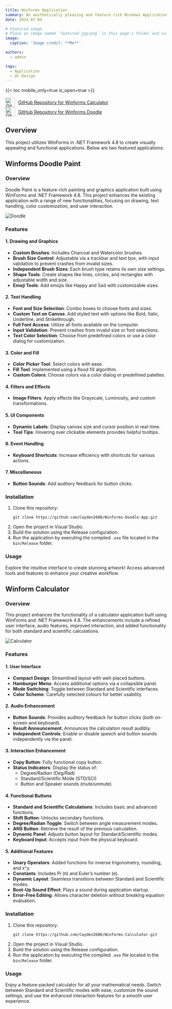```yaml
---
title: Winforms Application
summary: An aesthetically pleasing and feature rich Windows Application.
date: 2024-07-04

# Featured image
# Place an image named `featured.jpg/png` in this page's folder and customize its options here.
image:
  caption: 'Image credit: **Me**'

authors:
  - admin

tags:
  - Application
  - Ui Design
---
```


{{< toc mobile_only=true is_open=true >}}

<a href="https://github.com/Cayden2606/Winforms-Calculator" style="display: flex; align-items: center;" target="_blank">
  <img src="https://github.githubassets.com/images/modules/logos_page/GitHub-Mark.png" alt="GitHub Logo" style="width: 30px; margin-right: 10px;">
  GitHub Repository for Winforms Calculator
</a>

<a href="https://github.com/Cayden2606/Winforms-Doodle-App" style="display: flex; align-items: center;" target="_blank">
  <img src="https://github.githubassets.com/images/modules/logos_page/GitHub-Mark.png" alt="GitHub Logo" style="width: 30px; margin-right: 10px;">
  GitHub Repository for Winforms Doodle
</a>


## Overview

This project utilizes WinForms in .NET Framework 4.8 to create visually appealing and functional applications. Below are two featured applications:

## Winforms Doodle Paint 

### Overview
Doodle Paint is a feature-rich painting and graphics application built using WinForms and .NET Framework 4.8. This project enhances the existing application with a range of new functionalities, focusing on drawing, text handling, color customization, and user interaction.

![Doodle](https://github.com/Cayden2606/Winforms-Doodle-App/raw/main/Paint.png)

### Features

#### 1. Drawing and Graphics
- **Custom Brushes**: Includes Charcoal and Watercolor brushes.
- **Brush Size Control**: Adjustable via a trackbar and text box, with input validation to prevent crashes from invalid sizes.
- **Independent Brush Sizes**: Each brush type retains its own size settings.
- **Shape Tools**: Create shapes like lines, circles, and rectangles with adjustable width and size.
- **Emoji Tools**: Add emojis like Happy and Sad with customizable sizes.

#### 2. Text Handling
- **Font and Size Selection**: Combo boxes to choose fonts and sizes.
- **Custom Text on Canvas**: Add styled text with options like Bold, Italic, Underline, and Strikethrough.
- **Full Font Access**: Utilize all fonts available on the computer.
- **Input Validation**: Prevent crashes from invalid size or font selections.
- **Text Color Selection**: Choose from predefined colors or use a color dialog for customization.

#### 3. Color and Fill
- **Color Picker Tool**: Select colors with ease.
- **Fill Tool**: Implemented using a flood fill algorithm.
- **Custom Colors**: Choose colors via a color dialog or predefined palettes.

#### 4. Filters and Effects
- **Image Filters**: Apply effects like Grayscale, Luminosity, and custom transformations.

#### 5. UI Components
- **Dynamic Labels**: Display canvas size and cursor position in real-time.
- **Tool Tips**: Hovering over clickable elements provides helpful tooltips.

#### 6. Event Handling
- **Keyboard Shortcuts**: Increase efficiency with shortcuts for various actions.

#### 7. Miscellaneous
- **Button Sounds**: Add auditory feedback for button clicks.

### Installation
1. Clone this repository:
   ```
   git clone https://github.com/Cayden2606/Winforms-Doodle-App.git
   ```
2. Open the project in Visual Studio.
3. Build the solution using the Release configuration.
4. Run the application by executing the compiled `.exe` file located in the `bin/Release` folder.

### Usage
Explore the intuitive interface to create stunning artwork! Access advanced tools and features to enhance your creative workflow.

## Winform Calculator 

### Overview
This project enhances the functionality of a calculator application built using WinForms and .NET Framework 4.8. The enhancements include a refined user interface, audio features, improved interaction, and added functionality for both standard and scientific calculations.

![Calculator](https://github.com/Cayden2606/Winforms-Calculator/raw/master/Calculator.png)

### Features

#### 1. User Interface
- **Compact Design**: Streamlined layout with well-placed buttons.
- **Hamburger Menu**: Access additional options via a collapsible panel.
- **Mode Switching**: Toggle between Standard and Scientific interfaces.
- **Color Scheme**: Carefully selected colours for better usability.

#### 2. Audio Enhancement
- **Button Sounds**: Provides auditory feedback for button clicks (both on-screen and keyboard).
- **Result Announcement**: Announces the calculation result audibly.
- **Independent Controls**: Enable or disable speech and button sounds independently via the panel.

#### 3. Interaction Enhancement
- **Copy Button**: Fully functional copy button.
- **Status Indicators**: Display the status of:
  - Degree/Radian (Deg/Rad)
  - Standard/Scientific Mode (STD/SCI)
  - Button and Speaker sounds (mute/unmute)

#### 4. Functional Buttons
- **Standard and Scientific Calculations**: Includes basic and advanced functions.
- **Shift Button**: Unlocks secondary functions.
- **Degree/Radian Toggle**: Switch between angle measurement modes.
- **ANS Button**: Retrieve the result of the previous calculation.
- **Dynamic Panel**: Adjusts button layout for Standard/Scientific modes.
- **Keyboard Input**: Accepts input from the physical keyboard.

#### 5. Additional Features
- **Unary Operators**: Added functions for inverse trigonometry, rounding, and x^y.
- **Constants**: Includes Pi (π) and Euler’s number (e).
- **Dynamic Layout**: Seamless transitions between Standard and Scientific modes.
- **Boot-Up Sound Effect**: Plays a sound during application startup.
- **Error-Free Editing**: Allows character deletion without breaking equation evaluation.

### Installation
1. Clone this repository:
   ```
   git clone https://github.com/Cayden2606/Winforms-Calculator.git
   ```
2. Open the project in Visual Studio.
3. Build the solution using the Release configuration.
4. Run the application by executing the compiled `.exe` file located in the `bin/Release` folder.

### Usage
Enjoy a feature-packed calculator for all your mathematical needs. Switch between Standard and Scientific modes with ease, customize the sound settings, and use the enhanced interaction features for a smooth user experience.



